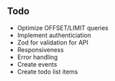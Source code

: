 ## Todo

- Optimize OFFSET/LIMIT queries
- Implement authenticiation
- Zod for validation for API
- Responsiveness
- Error handling
- Create events
- Create todo list items